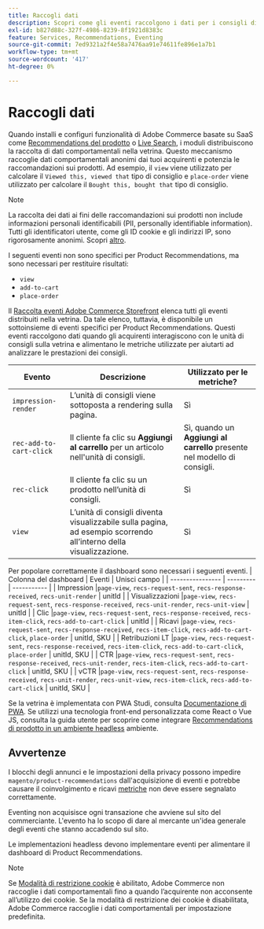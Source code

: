```yaml
---
title: Raccogli dati
description: Scopri come gli eventi raccolgono i dati per i consigli di prodotto.
exl-id: b827d88c-327f-4986-8239-8f1921d8383c
feature: Services, Recommendations, Eventing
source-git-commit: 7ed9321a2f4e58a7476aa91e74611fe896e1a7b1
workflow-type: tm+mt
source-wordcount: '417'
ht-degree: 0%

---
```


# Raccogli dati

Quando installi e configuri funzionalità di Adobe Commerce basate su SaaS come [Recommendations del prodotto](install-configure.md) o [Live Search](https://experienceleague.adobe.com/docs/commerce-merchant-services/live-search/onboard/install.html), i moduli distribuiscono la raccolta di dati comportamentali nella vetrina. Questo meccanismo raccoglie dati comportamentali anonimi dai tuoi acquirenti e potenzia le raccomandazioni sui prodotti. Ad esempio, il `view` viene utilizzato per calcolare il `Viewed this, viewed that` tipo di consiglio e `place-order` viene utilizzato per calcolare il `Bought this, bought that` tipo di consiglio.

>[!NOTE]
>
>La raccolta dei dati ai fini delle raccomandazioni sui prodotti non include informazioni personali identificabili (PII, personally identifiable information). Tutti gli identificatori utente, come gli ID cookie e gli indirizzi IP, sono rigorosamente anonimi. Scopri [altro](https://www.adobe.com/privacy/experience-cloud.html).

I seguenti eventi non sono specifici per Product Recommendations, ma sono necessari per restituire risultati:

- `view`
- `add-to-cart`
- `place-order`

Il [Raccolta eventi Adobe Commerce Storefront](https://developer.adobe.com/commerce/services/shared-services/storefront-events/collector/#quick-start) elenca tutti gli eventi distribuiti nella vetrina. Da tale elenco, tuttavia, è disponibile un sottoinsieme di eventi specifici per Product Recommendations. Questi eventi raccolgono dati quando gli acquirenti interagiscono con le unità di consigli sulla vetrina e alimentano le metriche utilizzate per aiutarti ad analizzare le prestazioni dei consigli.

| Evento | Descrizione | Utilizzato per le metriche? |
| --- | --- | --- |
| `impression-render` | L’unità di consigli viene sottoposta a rendering sulla pagina. | Sì |
| `rec-add-to-cart-click` | Il cliente fa clic su **Aggiungi al carrello** per un articolo nell&#39;unità di consigli. | Sì, quando un **Aggiungi al carrello** presente nel modello di consigli. |
| `rec-click` | Il cliente fa clic su un prodotto nell’unità di consigli. | Sì |
| `view` | L’unità di consigli diventa visualizzabile sulla pagina, ad esempio scorrendo all’interno della visualizzazione. | Sì |

Per popolare correttamente il dashboard sono necessari i seguenti eventi.
| Colonna del dashboard | Eventi | Unisci campo | | ---------------- | --------- | ----------- | | Impression |`page-view`, `recs-request-sent`, `recs-response-received`, `recs-unit-render` | unitId | | Visualizzazioni |`page-view`, `recs-request-sent`, `recs-response-received`, `recs-unit-render`, `recs-unit-view` | unitId | | Clic |`page-view`, `recs-request-sent`, `recs-response-received`, `recs-item-click`, `recs-add-to-cart-click`    | unitId | | Ricavi |`page-view`, `recs-request-sent`, `recs-response-received`, `recs-item-click`, `recs-add-to-cart-click`, `place-order` | unitId, SKU | | Retribuzioni LT |`page-view`, `recs-request-sent`, `recs-response-received`, `recs-item-click`, `recs-add-to-cart-click`, `place-order` | unitId, SKU | | CTR |`page-view`, `recs-request-sent`, `recs-response-received`, `recs-unit-render`, `recs-item-click`, `recs-add-to-cart-click`  | unitId, SKU | | vCTR |`page-view`, `recs-request-sent`, `recs-response-received`, `recs-unit-render`, `recs-unit-view`, `recs-item-click`, `recs-add-to-cart-click` | unitId, SKU |

Se la vetrina è implementata con PWA Studi, consulta [Documentazione di PWA](https://developer.adobe.com/commerce/pwa-studio/integrations/product-recommendations/). Se utilizzi una tecnologia front-end personalizzata come React o Vue JS, consulta la guida utente per scoprire come integrare [Recommendations di prodotto in un ambiente headless](headless.md) ambiente.

## Avvertenze

I blocchi degli annunci e le impostazioni della privacy possono impedire `magento/product-recommendations` dall&#39;acquisizione di eventi e potrebbe causare il coinvolgimento e ricavi [metriche](workspace.md) non deve essere segnalato correttamente.

Eventing non acquisisce ogni transazione che avviene sul sito del commerciante. L&#39;evento ha lo scopo di dare al mercante un&#39;idea generale degli eventi che stanno accadendo sul sito.

Le implementazioni headless devono implementare eventi per alimentare il dashboard di Product Recommendations.

>[!NOTE]
>
>Se [Modalità di restrizione cookie](https://experienceleague.adobe.com/docs/commerce-admin/start/compliance/privacy/compliance-cookie-law.html) è abilitato, Adobe Commerce non raccoglie i dati comportamentali fino a quando l’acquirente non acconsente all’utilizzo dei cookie. Se la modalità di restrizione dei cookie è disabilitata, Adobe Commerce raccoglie i dati comportamentali per impostazione predefinita.
